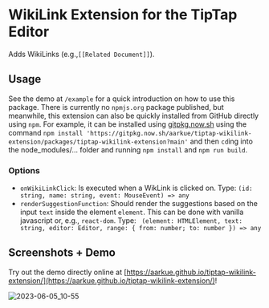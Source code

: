 # WikiLink Extension for the TipTap Editor

Adds WikiLinks (e.g.,`[[Related Document]]`).


## Usage
See the demo at `/example` for a quick introduction on how to use this package.
There is currently no `npmjs.org` package published, but meanwhile, this extension can also be quickly installed from GitHub directly using `npm`. 
For example, it can be installed using [gitpkg.now.sh](https://gitpkg.now.sh) using the command `npm install 'https://gitpkg.now.sh/aarkue/tiptap-wikilink-extension/packages/tiptap-wikilink-extension?main'` and then `cd`ing into the node_modules/... folder and running `npm install` and `npm run build`.

### Options
- `onWikiLinkClick`: Is executed when a WikLink is clicked on. Type: `(id: string, name: string, event: MouseEvent) => any`
- `renderSuggestionFunction`: Should render the suggestions based on the input `text` inside the element `element`. This can be done with vanilla javascript or, e.g., `react-dom`. Type: ` (element: HTMLElement, text: string, editor: Editor, range: { from: number; to: number }) => any`



## Screenshots + Demo
Try out the demo directly online at [https://aarkue.github.io/tiptap-wikilink-extension/](https://aarkue.github.io/tiptap-wikilink-extension/)!

![2023-06-05_10-55](https://github.com/aarkue/tiptap-wikilink-extension/assets/20766652/ef28811e-7833-418b-b5d8-f33d0ffe3e27)
